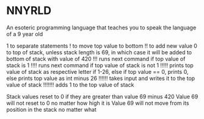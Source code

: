 # NNYRLD
An esoteric programming language that teaches you to speak the language of a 9 year old

1 to separate statements
! to move top value to bottom
!! to add new value 0 to top of stack, unless stack length is 69, in which case it will be added to bottom of stack with value of 420
!!! runs next command if top value of stack is 1
!!!! runs next command if top value of stack is not 1
!!!!! prints top value of stack as respective letter if 1-26, else if top value == 0, prints 0, else prints top value as int minus 26
!!!!!! takes input and writes it to the top value of stack
!!!!!!! adds 1 to the top value of stack

Stack values reset to 0 if they are greater than value 69 minus 420
Value 69 will not reset to 0 no matter how high it is
Value 69 will not move from its position in the stack no matter what
